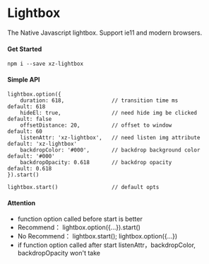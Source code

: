 # Lightbox

The Native Javascript lightbox.
Support ie11 and modern browsers.

#### Get Started

```
npm i --save xz-lightbox
```
#### Simple API

```
lightbox.option({
    duration: 618,               // transition time ms           default: 618
    hideEl: true,                // need hide img be clicked     default: false
    offsetDistance: 20,          // offset to window             default: 60
    listenAttr: 'xz-lightbox',   // need listen img attribute    default: 'xz-lightbox'
    backdropColor: '#000',       // backdrop background color    default: '#000'
    backdropOpacity: 0.618       // backdrop opacity             default: 0.618
}).start()

lightbox.start()                 // default opts
```
#### Attention
* function option called before start is better
* Recommend：     lightbox.option({...}).start()
* No Recommend：  lightbox.start();  lightbox.option({...})
* if function option called after start listenAttr，backdropColor, backdropOpacity won't take